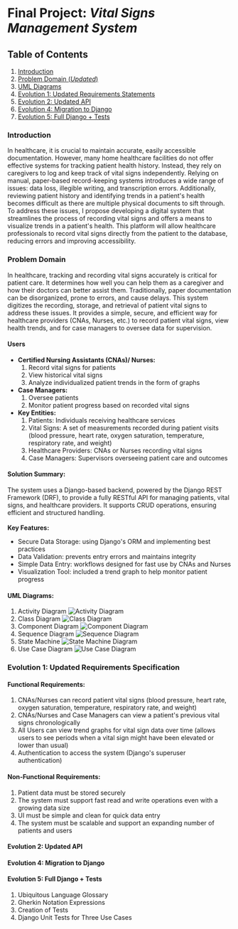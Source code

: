 # Final Project: <i>Vital Signs Management System</i>

## Table of Contents
1. [Introduction](#introduction)
2. [Problem Domain (<i>Updated</i>)](#problem-domain)
3. [UML Diagrams](#uml-diagrams)
4. [Evolution 1: Updated Requirements Statements](#evolution-1)
5. [Evolution 2: Updated API](#evolution-2)
6. [Evolution 4: Migration to Django](#evolution-4)
7. [Evolution 5: Full Django + Tests](#evolution-5)

### Introduction
In healthcare, it is crucial to maintain accurate, easily accessible documentation. However, many home healthcare facilities do not offer effective systems for tracking patient health history. Instead, they rely on caregivers to log and keep track of vital signs independently. Relying on manual, paper-based record-keeping systems introduces a wide range of issues: data loss, illegible writing, and transcription errors. Additionally, reviewing patient history and identifying trends in a patient's health becomes difficult as there are multiple physical documents to sift through. To address these issues, I propose developing a digital system that streamlines the process of recording vital signs and offers a means to visualize trends in a patient's health. This platform will allow healthcare professionals to record vital signs directly from the patient to the database, reducing errors and improving accessibility. 
### Problem Domain
In healthcare, tracking and recording vital signs accurately is critical for patient care. It determines how well you can help them as a caregiver and how their doctors can better assist them. Traditionally, paper documentation can be disorganized, prone to errors, and cause delays. This system digitizes the recording, storage, and retrieval of patient vital signs to address these issues. It provides a simple, secure, and efficient way for healthcare providers (CNAs, Nurses, etc.) to record patient vital signs, view health trends, and for case managers to oversee data for supervision. 
#### Users
* <b>Certified Nursing Assistants (CNAs)/ Nurses:</b>
  1. Record vital signs for patients
  2. View historical vital signs
  3. Analyze individualized patient trends in the form of graphs
* <b>Case Managers:</b>
  1. Oversee patients
  2. Monitor patient progress based on recorded vital signs
* <b>Key Entities:</b>
  1. Patients: Individuals receiving healthcare services
  2. Vital Signs: A set of measurements recorded during patient visits (blood pressure, heart rate, oxygen saturation, temperature, respiratory rate, and weight)
  3. Healthcare Providers: CNAs or Nurses recording vital signs
  4. Case Managers: Supervisors overseeing patient care and outcomes
#### Solution Summary:
The system uses a Django-based backend, powered by the Django REST Framework (DRF), to provide a fully RESTful API for managing patients, vital signs, and healthcare providers. It supports CRUD operations, ensuring efficient and structured handling. <br>
<br>
<b>Key Features:</b>
* Secure Data Storage: using Django's ORM and implementing best practices
* Data Validation: prevents entry errors and maintains integrity
* Simple Data Entry: workflows designed for fast use by CNAs and Nurses
* Visualization Tool: included a trend graph to help monitor patient progress
#### UML Diagrams:
1. Activity Diagram ![Activity Diagram](images/UseCase.png)
2. Class Diagram ![Class Diagram](images/UseCase.png)
3. Component Diagram ![Component Diagram](images/UseCase.png)
4. Sequence Diagram ![Sequence Diagram](images/UseCase.png)
5. State Machine ![State Machine Diagram](images/UseCase.png)
6. Use Case Diagram ![Use Case Diagram](UseCase.png)
### Evolution 1: Updated Requirements Specification
#### <b>Functional Requirements:</b>
1. CNAs/Nurses can record patient vital signs (blood pressure, heart rate, oxygen saturation, temperature, respiratory rate, and weight)
2. CNAs/Nurses and Case Managers can view a patient's previous vital signs chronologically
3. All Users can view trend graphs for vital sign data over time (allows users to see periods when a vital sign might have been elevated or lower than usual)
4. Authentication to access the system (Django's superuser authentication)

#### <b>Non-Functional Requirements:</b><br>
1. Patient data must be stored securely<br>
2. The system must support fast read and write operations even with a growing data size<br>
3. UI must be simple and clean for quick data entry<br>
4. The system must be scalable and support an expanding number of patients and users<br>

#### Evolution 2: Updated API
#### Evolution 4: Migration to Django
#### Evolution 5: Full Django + Tests
1. Ubiquitous Language Glossary
2. Gherkin Notation Expressions
3. Creation of Tests
4. Django Unit Tests for Three Use Cases
